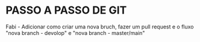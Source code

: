 # PASSO A PASSO DE GIT

Fabi - Adicionar como criar uma nova bruch, fazer um pull request e o fluxo "nova branch - devolop" e "nova branch - master/main" 
